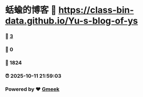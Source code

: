 # 蛞蝓的博客 :link: https://class-bin-data.github.io/Yu-s-blog-of-ys 
### :page_facing_up: [3](https://class-bin-data.github.io/Yu-s-blog-of-ys/tag.html) 
### :speech_balloon: 0 
### :hibiscus: 1824 
### :alarm_clock: 2025-10-11 21:59:03 
### Powered by :heart: [Gmeek](https://github.com/Meekdai/Gmeek)
